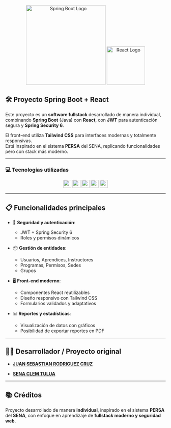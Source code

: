 
<p align="center">
  <img src="https://upload.wikimedia.org/wikipedia/commons/4/44/Spring_Framework_Logo_2018.svg" alt="Spring Boot Logo" width="250px">
  <img src="https://upload.wikimedia.org/wikipedia/commons/a/a7/React-icon.svg" alt="React Logo" width="120px">
</p>

## 🛠️ Proyecto Spring Boot + React

Este proyecto es un **software fullstack** desarrollado de manera individual, combinando **Spring Boot** (Java) con **React**, con **JWT** para autenticación segura y **Spring Security 6**.  

El front-end utiliza **Tailwind CSS** para interfaces modernas y totalmente responsivas.  
Está inspirado en el sistema **PERSA** del SENA, replicando funcionalidades pero con stack más moderno.

---

### 💻 Tecnologías utilizadas

<p align="center">
  <img src="https://img.shields.io/badge/Java-%23ED8B00.svg?style=for-the-badge&logo=java&logoColor=white" height="25">
  <img src="https://img.shields.io/badge/SpringBoot-6DB33F?style=for-the-badge&logo=spring&logoColor=white" height="25">
  <img src="https://img.shields.io/badge/React-61DAFB?style=for-the-badge&logo=react&logoColor=black" height="25">
  <img src="https://img.shields.io/badge/Tailwind-06B6D4?style=for-the-badge&logo=tailwind-css&logoColor=white" height="25">
  <img src="https://img.shields.io/badge/JWT-000000?style=for-the-badge&logo=jsonwebtokens&logoColor=white" height="25">
</p>

---

## 📋 Funcionalidades principales

- 🔐 **Seguridad y autenticación**:
  - JWT + Spring Security 6
  - Roles y permisos dinámicos

- 📦 **Gestión de entidades**:
  - Usuarios, Aprendices, Instructores
  - Programas, Permisos, Sedes
  - Grupos

- 🖥️ **Front-end moderno**:
  - Componentes React reutilizables
  - Diseño responsivo con Tailwind CSS
  - Formularios validados y adaptativos

- 📊 **Reportes y estadísticas**:
  - Visualización de datos con gráficos
  - Posibilidad de exportar reportes en PDF

---

## 👨‍💻 Desarrollador / Proyecto original

- **[JUAN SEBASTIAN RODRIGUEZ CRUZ](https://github.com/Sebas18Rodriguez18)**

- **[SENA CLEM TULUA](https://github.com/anfeles85/persa-sena/tree/dev)**

---

## 📚 Créditos

Proyecto desarrollado de manera **individual**, inspirado en el sistema **PERSA** del **SENA**, con enfoque en aprendizaje de **fullstack moderno y seguridad web**.
